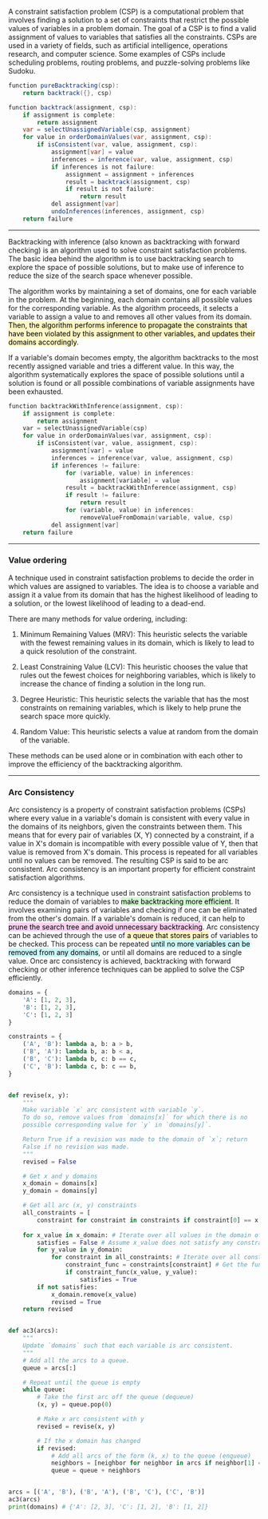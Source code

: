 
A constraint satisfaction problem (CSP) is a computational problem that involves finding a solution to a set of constraints that restrict the possible values of variables in a problem domain. The goal of a CSP is to find a valid assignment of values to variables that satisfies all the constraints. CSPs are used in a variety of fields, such as artificial intelligence, operations research, and computer science. Some examples of CSPs include scheduling problems, routing problems, and puzzle-solving problems like Sudoku.

```java
function pureBacktracking(csp):
    return backtrack({}, csp)

function backtrack(assignment, csp):
    if assignment is complete:
        return assignment
    var = selectUnassignedVariable(csp, assignment)
    for value in orderDomainValues(var, assignment, csp):
        if isConsistent(var, value, assignment, csp):
            assignment[var] = value
            inferences = inference(var, value, assignment, csp)
            if inferences is not failure:
                assignment = assignment + inferences
                result = backtrack(assignment, csp)
                if result is not failure:
                    return result
            del assignment[var]
            undoInferences(inferences, assignment, csp)
    return failure
```

---

Backtracking with inference (also known as backtracking with forward checking) is an algorithm used to solve constraint satisfaction problems. The basic idea behind the algorithm is to use backtracking search to explore the space of possible solutions, but to make use of inference to reduce the size of the search space whenever possible.

The algorithm works by maintaining a set of domains, one for each variable in the problem. At the beginning, each domain contains all possible values for the corresponding variable. As the algorithm proceeds, it selects a variable to assign a value to and removes all other values from its domain. <mark style="background: #FFF3A3A6;">Then, the algorithm performs inference to propagate the constraints that have been violated by this assignment to other variables, and updates their domains accordingly</mark>.

If a variable's domain becomes empty, the algorithm backtracks to the most recently assigned variable and tries a different value. In this way, the algorithm systematically explores the space of possible solutions until a solution is found or all possible combinations of variable assignments have been exhausted.

```c
function backtrackWithInference(assignment, csp):
    if assignment is complete:
        return assignment
    var = selectUnassignedVariable(csp)
    for value in orderDomainValues(var, assignment, csp):
        if isConsistent(var, value, assignment, csp):
            assignment[var] = value
            inferences = inference(var, value, assignment, csp)
            if inferences != failure:
                for (variable, value) in inferences:
                    assignment[variable] = value
                result = backtrackWithInference(assignment, csp)
                if result != failure:
                    return result
                for (variable, value) in inferences:
                    removeValueFromDomain(variable, value, csp)
            del assignment[var]
    return failure
```

---
### Value ordering

A technique used in constraint satisfaction problems to decide the order in which values are assigned to variables. The idea is to choose a variable and assign it a value from its domain that has the highest likelihood of leading to a solution, or the lowest likelihood of leading to a dead-end.

There are many methods for value ordering, including:

1.  Minimum Remaining Values (MRV): This heuristic selects the variable with the fewest remaining values in its domain, which is likely to lead to a quick resolution of the constraint.
    
2.  Least Constraining Value (LCV): This heuristic chooses the value that rules out the fewest choices for neighboring variables, which is likely to increase the chance of finding a solution in the long run.
    
3.  Degree Heuristic: This heuristic selects the variable that has the most constraints on remaining variables, which is likely to help prune the search space more quickly.
    
4.  Random Value: This heuristic selects a value at random from the domain of the variable.
    

These methods can be used alone or in combination with each other to improve the efficiency of the backtracking algorithm.

---

### Arc Consistency

Arc consistency is a property of constraint satisfaction problems (CSPs) where every value in a variable's domain is consistent with every value in the domains of its neighbors, given the constraints between them. This means that for every pair of variables (X, Y) connected by a constraint, if a value in X's domain is incompatible with every possible value of Y, then that value is removed from X's domain. This process is repeated for all variables until no values can be removed. The resulting CSP is said to be arc consistent. Arc consistency is an important property for efficient constraint satisfaction algorithms.

Arc consistency is a technique used in constraint satisfaction problems to reduce the domain of variables to <mark style="background: #BBFABBA6;">make backtracking more efficient</mark>. It involves examining pairs of variables and checking if one can be eliminated from the other's domain. If a variable's domain is reduced, it can help to<mark style="background: #FFB8EBA6;"> prune the search tree and avoid unnecessary backtracking</mark>.
Arc consistency can be achieved through the use of<mark style="background: #FFF3A3A6;"> a queue that stores pairs</mark> of variables to be checked. This process can be repeated <mark style="background: #ABF7F7A6;">until no more variables can be removed from any domains</mark>, or until all domains are reduced to a single value. Once arc consistency is achieved, backtracking with forward checking or other inference techniques can be applied to solve the CSP efficiently.

```python
domains = {
    'A': [1, 2, 3],
    'B': [1, 2, 3],
    'C': [1, 2, 3]
}

constraints = {
    ('A', 'B'): lambda a, b: a > b,
    ('B', 'A'): lambda b, a: b < a,
    ('B', 'C'): lambda b, c: b == c,
    ('C', 'B'): lambda c, b: c == b,
}


def revise(x, y):
    """
    Make variable `x` arc consistent with variable `y`.
    To do so, remove values from `domains[x]` for which there is no
    possible corresponding value for `y` in `domains[y]`.

    Return True if a revision was made to the domain of `x`; return
    False if no revision was made.
    """
    revised = False

    # Get x and y domains
    x_domain = domains[x]
    y_domain = domains[y]

    # Get all arc (x, y) constraints
    all_constraints = [
        constraint for constraint in constraints if constraint[0] == x and constraint[1] == y]
        
    for x_value in x_domain: # Iterate over all values in the domain of x
        satisfies = False # Assume x_value does not satisfy any constraint with y
        for y_value in y_domain:
            for constraint in all_constraints: # Iterate over all constraints between x and y
                constraint_func = constraints[constraint] # Get the function associated with the constraint
                if constraint_func(x_value, y_value):
                    satisfies = True
        if not satisfies:
            x_domain.remove(x_value)
            revised = True
    return revised


def ac3(arcs):
    """
    Update `domains` such that each variable is arc consistent.
    """
    # Add all the arcs to a queue.
    queue = arcs[:]

    # Repeat until the queue is empty
    while queue:
        # Take the first arc off the queue (dequeue)
        (x, y) = queue.pop(0)

        # Make x arc consistent with y
        revised = revise(x, y)

        # If the x domain has changed
        if revised:
            # Add all arcs of the form (k, x) to the queue (enqueue)
            neighbors = [neighbor for neighbor in arcs if neighbor[1] == x]
            queue = queue + neighbors


arcs = [('A', 'B'), ('B', 'A'), ('B', 'C'), ('C', 'B')]
ac3(arcs)
print(domains) # {'A': [2, 3], 'C': [1, 2], 'B': [1, 2]}
```

